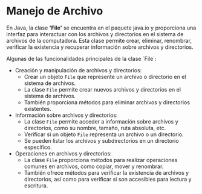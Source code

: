<h1 align="centert">Manejo de Archivo</h1>
<p>En Java, la clase <b>'File'</b> se encuentra en el paquete java.io y proporciona una interfaz para interactuar con los archivos y directorios en el sistema de archivos de la computadora. Esta clase permite crear, eliminar, renombrar, verificar la existencia y recuperar información sobre archivos y directorios.</p>
Algunas de las funcionalidades principales de la clase `File`:

-  Creación y manipulación de archivos y directorios:
    -  Crear un objeto `File` que represente un archivo o directorio en el sistema de archivos.
    -  La clase `File` permite crear nuevos archivos y directorios en el sistema de archivos.
    -  También proporciona métodos para eliminar archivos y directorios existentes.
-  Información sobre archivos y directorios:
    -  La clase `File` permite acceder a información sobre archivos y directorios, como su nombre, tamaño, ruta absoluta, etc.
    -  Verificar si un objeto `File` representa un archivo o un directorio.
    -  Se pueden listar los archivos y subdirectorios en un directorio específico.
-  Operaciones en archivos y directorios:
    -  La clase `File` proporciona métodos para realizar operaciones comunes en archivos, como copiar, mover y renombrar.
    -  También ofrece métodos para verificar la existencia de archivos y directorios, así como para verificar si son accesibles para lectura y escritura.
